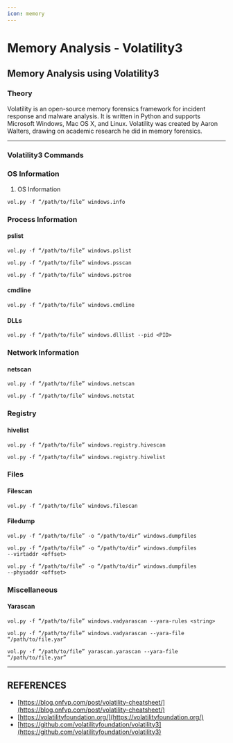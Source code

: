 ```yaml
---
icon: memory
---
```


# Memory Analysis - Volatility3

## Memory Analysis using Volatility3

### Theory

Volatility is an open-source memory forensics framework for incident response and malware analysis. It is written in Python and supports Microsoft Windows, Mac OS X, and Linux. Volatility was created by Aaron Walters, drawing on academic research he did in memory forensics.



***

### Volatility3 Commands

### OS Information

1. OS Information

```
vol.py -f “/path/to/file” windows.info
```

### Process Information

#### pslist

```
vol.py -f “/path/to/file” windows.pslist

vol.py -f “/path/to/file” windows.psscan

vol.py -f “/path/to/file” windows.pstree
```

#### cmdline

```
vol.py -f “/path/to/file” windows.cmdline
```

#### DLLs

```
vol.py -f “/path/to/file” windows.dlllist ‑‑pid <PID>
```

### Network Information

#### netscan

```
vol.py -f “/path/to/file” windows.netscan

vol.py -f “/path/to/file” windows.netstat
```

### Registry

#### hivelist

```
vol.py -f “/path/to/file” windows.registry.hivescan

vol.py -f “/path/to/file” windows.registry.hivelist
```

### Files

#### Filescan

```
vol.py -f “/path/to/file” windows.filescan
```

#### Filedump

```
vol.py -f “/path/to/file” -o “/path/to/dir” windows.dumpfiles

vol.py -f “/path/to/file” -o “/path/to/dir” windows.dumpfiles ‑‑virtaddr <offset>

vol.py -f “/path/to/file” -o “/path/to/dir” windows.dumpfiles ‑‑physaddr <offset>
```



### Miscellaneous

#### Yarascan

```
vol.py -f “/path/to/file” windows.vadyarascan ‑‑yara-rules <string>

vol.py -f “/path/to/file” windows.vadyarascan ‑‑yara-file “/path/to/file.yar”

vol.py -f “/path/to/file” yarascan.yarascan ‑‑yara-file “/path/to/file.yar”
```

***

## REFERENCES

* [https://blog.onfvp.com/post/volatility-cheatsheet/](https://blog.onfvp.com/post/volatility-cheatsheet/)
* [https://volatilityfoundation.org/](https://volatilityfoundation.org/)
* [https://github.com/volatilityfoundation/volatility3](https://github.com/volatilityfoundation/volatility3)
